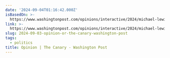 ```yaml
---
date: '2024-09-04T01:16:42.000Z'
isBasedOn: >-
  https://www.washingtonpost.com/opinions/interactive/2024/michael-lewis-chris-marks-the-canary-who-is-government/
link: >-
  https://www.washingtonpost.com/opinions/interactive/2024/michael-lewis-chris-marks-the-canary-who-is-government/
slug: 2024-09-03-opinion-or-the-canary-washington-post
tags:
  - politics
title: Opinion | The Canary - Washington Post
---
```

 
